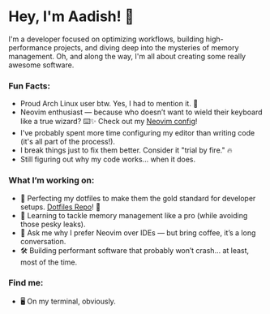 # Hey, I'm Aadish! 👋

I'm a developer focused on optimizing workflows, building high-performance projects, and diving deep into the mysteries of memory management. Oh, and along the way, I'm all about creating some really awesome software.

### Fun Facts:
- Proud Arch Linux user btw. Yes, I had to mention it. 🎩
- Neovim enthusiast — because who doesn’t want to wield their keyboard like a true wizard? ⌨️✨ Check out my [Neovim config](https://github.com/Aadishx07/neovim.git)!
- I've probably spent more time configuring my editor than writing code (it's all part of the process!).
- I break things just to fix them better. Consider it "trial by fire." 🔥
- Still figuring out why my code works... when it does.

### What I’m working on:
- 🔭 Perfecting my dotfiles to make them the gold standard for developer setups. [Dotfiles Repo](https://github.com/Aadishx07/dotfile.git)! 🔧
- 🌱 Learning to tackle memory management like a pro (while avoiding those pesky leaks).
- 💬 Ask me why I prefer Neovim over IDEs — but bring coffee, it’s a long conversation.
- 🛠 Building performant software that probably won’t crash... at least, most of the time.

### Find me:
- 🖥 On my terminal, obviously.
